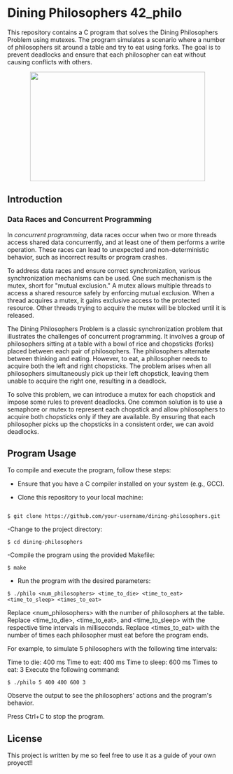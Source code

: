 # Dining Philosophers 42_philo
This repository contains a C program that solves the Dining Philosophers Problem using mutexes. The program simulates a scenario where a number of philosophers sit around a table and try to eat using forks. The goal is to prevent deadlocks and ensure that each philosopher can eat without causing conflicts with others.
<p align="center">
<img src="https://github.com/mariogalis/42_philo/assets/44349256/5819089b-8e67-46a1-bd31-57b4d92f8828" width="400" height="250">
</p>

## Introduction
### Data Races and Concurrent Programming
In *concurrent programming*, data races occur when two or more threads access shared data concurrently, and at least one of them performs a write operation. These races can lead to unexpected and non-deterministic behavior, such as incorrect results or program crashes.

To address data races and ensure correct synchronization, various synchronization mechanisms can be used. One such mechanism is the mutex, short for "mutual exclusion." A mutex allows multiple threads to access a shared resource safely by enforcing mutual exclusion. When a thread acquires a mutex, it gains exclusive access to the protected resource. Other threads trying to acquire the mutex will be blocked until it is released.

The Dining Philosophers Problem is a classic synchronization problem that illustrates the challenges of concurrent programming. It involves a group of philosophers sitting at a table with a bowl of rice and chopsticks (forks) placed between each pair of philosophers. The philosophers alternate between thinking and eating. However, to eat, a philosopher needs to acquire both the left and right chopsticks. The problem arises when all philosophers simultaneously pick up their left chopstick, leaving them unable to acquire the right one, resulting in a deadlock.

To solve this problem, we can introduce a mutex for each chopstick and impose some rules to prevent deadlocks. One common solution is to use a semaphore or mutex to represent each chopstick and allow philosophers to acquire both chopsticks only if they are available. By ensuring that each philosopher picks up the chopsticks in a consistent order, we can avoid deadlocks.

## Program Usage
To compile and execute the program, follow these steps:

- Ensure that you have a C compiler installed on your system (e.g., GCC).

- Clone this repository to your local machine:

```shell

$ git clone https://github.com/your-username/dining-philosophers.git
```
-Change to the project directory:

```shell
$ cd dining-philosophers
```
-Compile the program using the provided Makefile:

```shell
$ make
````

- Run the program with the desired parameters:

```shell
$ ./philo <num_philosophers> <time_to_die> <time_to_eat> <time_to_sleep> <times_to_eat>
```
Replace <num_philosophers> with the number of philosophers at the table.
Replace <time_to_die>, <time_to_eat>, and <time_to_sleep> with the respective time intervals in milliseconds.
Replace <times_to_eat> with the number of times each philosopher must eat before the program ends.

For example, to simulate 5 philosophers with the following time intervals:

Time to die: 400 ms
Time to eat: 400 ms
Time to sleep: 600 ms
Times to eat: 3
Execute the following command:

```shell
$ ./philo 5 400 400 600 3
```
Observe the output to see the philosophers' actions and the program's behavior.

Press Ctrl+C to stop the program.

## License
This project is written by me so feel free to use it as a guide of your own proyect!!
